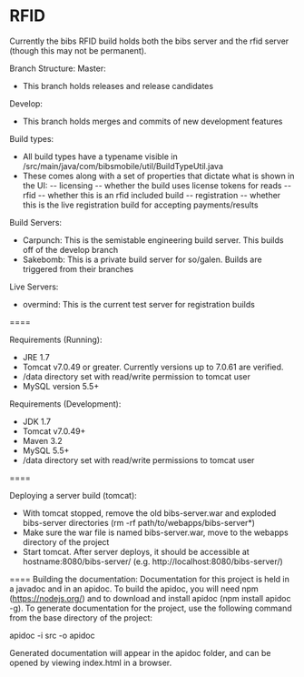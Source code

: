 RFID
====

Currently the bibs RFID build holds both the bibs server and the rfid server (though this may not be permanent).

Branch Structure:
Master:
  - This branch holds releases and release candidates

Develop:
  - This branch holds merges and commits of new development features

Build types:
  - All build types have a typename visible in /src/main/java/com/bibsmobile/util/BuildTypeUtil.java
  - These comes along with a set of properties that dictate what is shown in the UI:
    -- licensing -- whether the build uses license tokens for reads
    -- rfid -- whether this is an rfid included build
    -- registration -- whether this is the live registration build for accepting payments/results

Build Servers:
 - Carpunch: This is the semistable engineering build server. This builds off of the develop branch
 - Sakebomb: This is a private build server for so/galen. Builds are triggered from their branches

Live Servers:
 - overmind: This is the current test server for registration builds

====

Requirements (Running):
 - JRE 1.7
 - Tomcat v7.0.49 or greater. Currently versions up to 7.0.61 are verified.
 - /data directory set with read/write permission to tomcat user
 - MySQL version 5.5+

Requirements (Development):
 - JDK 1.7
 - Tomcat v7.0.49+
 - Maven 3.2
 - MySQL 5.5+
 - /data directory set with read/write permissions to tomcat user

====

Deploying a server build (tomcat):
 - With tomcat stopped, remove the old bibs-server.war and exploded bibs-server directories (rm -rf path/to/webapps/bibs-server*)
 - Make sure the war file is named bibs-server.war, move to the webapps directory of the project
 - Start tomcat. After server deploys, it should be accessible at hostname:8080/bibs-server/ (e.g. http://localhost:8080/bibs-server/)

====
Building the documentation:
Documentation for this project is held in a javadoc and in an apidoc. To build the apidoc, you will need npm (https://nodejs.org/) and to download and install apidoc (npm install apidoc -g). To generate documentation for the project, use the following command from the base directory of the project:

apidoc -i src -o apidoc

Generated documentation will appear in the apidoc folder, and can be opened by viewing index.html in a browser.
